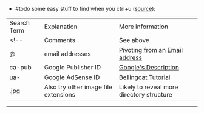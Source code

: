 - #todo some easy stuff to find when you ctrl+u ([source](https://tryhackme.com/room/webosint)):

<table class="table table-bordered">
    <tbody>
        <tr>
            <td>Search Term</td>
            <td>Explanation</td>
            <td>More information</td>
        </tr>
        <tr>
            <td>&lt;!--</td>
            <td>Comments</td>
            <td>See above</td>
        </tr>
        <tr>
            <td>@</td>
            <td>email addresses</td>
            <td><a href="https://nixintel.info/osint/12-osint-resources-for-e-mail-addresses/" target="_blank">Pivoting from an Email address</a></td>
        </tr>
        <tr>
            <td>ca-pub</td>
            <td>Google Publisher ID</td>
            <td><a href="https://support.google.com/adsense/answer/105516?hl=en" target="_blank">Google's Description</a></td>
        </tr>
        <tr>
            <td>ua-</td>
            <td>Google AdSense ID</td>
            <td><a href="https://www.bellingcat.com/resources/how-tos/2015/07/23/unveiling-hidden-connections-with-google-analytics-ids/" target="_blank">Bellingcat Tutorial</a></td>
        </tr>
        <tr>
            <td>.jpg</td>
            <td>Also try other image file extensions</td>
            <td>Likely to reveal more directory structure</td>
        </tr>
    </tbody>
</table>

---
